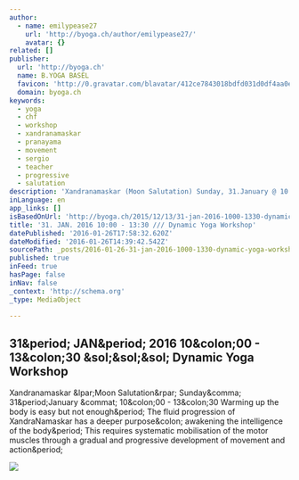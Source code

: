 ```yaml
---
author:
  - name: emilypease27
    url: 'http://byoga.ch/author/emilypease27/'
    avatar: {}
related: []
publisher:
  url: 'http://byoga.ch'
  name: B.YOGA BASEL
  favicon: 'http://0.gravatar.com/blavatar/412ce7843018bdfd031d0df4aa0e4faa?s=16'
  domain: byoga.ch
keywords:
  - yoga
  - chf
  - workshop
  - xandranamaskar
  - pranayama
  - movement
  - sergio
  - teacher
  - progressive
  - salutation
description: 'Xandranamaskar (Moon Salutation) Sunday, 31.January @ 10:00 - 13:30 Warming up the body is easy but not enough. The fluid progression of XandraNamaskar has a deeper purpose: awakening the intelligence of the body. This requires systematic mobilisation of the motor muscles through a gradual and progressive development of movement and action.'
inLanguage: en
app_links: []
isBasedOnUrl: 'http://byoga.ch/2015/12/13/31-jan-2016-1000-1330-dynamic-yoga-workshop/'
title: '31. JAN. 2016 10:00 - 13:30 /// Dynamic Yoga Workshop'
datePublished: '2016-01-26T17:58:32.620Z'
dateModified: '2016-01-26T14:39:42.542Z'
sourcePath: _posts/2016-01-26-31-jan-2016-1000-1330-dynamic-yoga-workshop.md
published: true
inFeed: true
hasPage: false
inNav: false
_context: 'http://schema.org'
_type: MediaObject

---
```

<article style=""><h1>31&amp;period; JAN&amp;period; 2016 10&amp;colon;00 - 13&amp;colon;30 &amp;sol;&amp;sol;&amp;sol; Dynamic Yoga Workshop</h1><p>Xandranamaskar &amp;lpar;Moon Salutation&amp;rpar; Sunday&amp;comma; 31&amp;period;January &amp;commat; 10&amp;colon;00 - 13&amp;colon;30 Warming up the body is easy but not enough&amp;period; The fluid progression of XandraNamaskar has a deeper purpose&amp;colon; awakening the intelligence of the body&amp;period; This requires systematic mobilisation of the motor muscles through a gradual and progressive development of movement and action&amp;period;</p><img src="https://i2.wp.com/byogabasel.files.wordpress.com/2015/12/byoga-dynamicslider.jpg?fit=440%2C330" /></article>